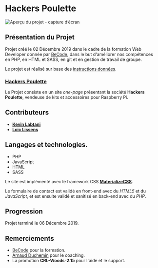 # Hackers Poulette

![Aperçu du projet - capture d’écran](assets/img/???)

## Présentation du Projet

Projet créé le 02 Décembre 2019 dans le cadre de la formation Web Developer donnée par [BeCode](https://www.becode.org/), dans le but d'améliorer nos compétences en PHP, en HTML et SASS, en git et en gestion de travail de groupe.

Le projet est réalisé sur base des [instructions données](https://github.com/becodeorg/CRL-Woods-2.15/tree/master/Projects/HackersPoulette).

### **[Hackers Poulette](https://github.com/kevin-labtani/projet-formulaire)**

Le Projet consiste en un site _one-page_ présentant la société **Hackers Poulette**, vendeuse de kits et accessoires pour Raspberry Pi.

## Contributeurs

- [**Kevin Labtani**](https://github.com/kevin-labtani)
- [**Loic Lissens**](https://github.com/LoicLissens)

## Langages et technologies.

- PHP
- JavaScript
- HTML
- SASS

Le site est implémenté avec le framework CSS [**MaterializeCSS**](https://materializecss.com/).  

Le formulaire de contact est validé en front-end avec du _HTML5_ et du _JavaScript_, et est ensuite validé et sanitisé en back-end avec du _PHP_.

## Progression

Projet terminé le 06 Décembre 2019.

## Remerciements

- [BeCode](https://www.becode.org/) pour la formation.
- [Arnaud Duchemin](https://github.com/Cervant3s) pour le coaching.
- La promotion **CRL-Woods-2.15** pour l'aide et le support.
